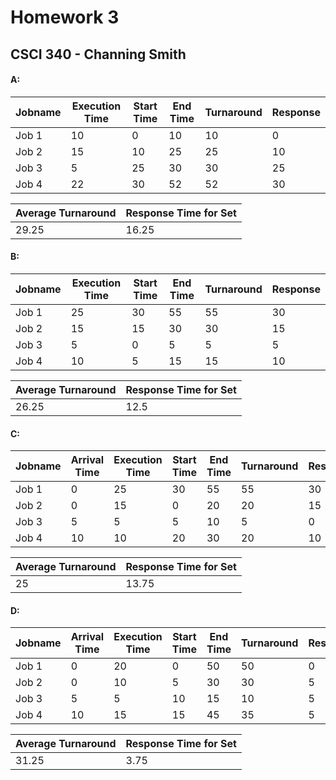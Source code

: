 # Homework 3
## CSCI 340 - Channing Smith

#### A:

| Jobname | Execution Time | Start Time | End Time | Turnaround | Response |
| --------| ---------------|------------|----------|------------| ---------|
| Job 1   |             10 |           0|        10|          10|         0|  
| Job 2   |             15 |          10|        25|          25|        10|
| Job 3   |              5 |          25|        30|          30|        25|
| Job 4   |             22 |          30|        52|          52|        30|


| Average Turnaround | Response Time for Set |
| -------------------|-----------------------|
| 29.25              |                 16.25 |




#### B:

| Jobname | Execution Time | Start Time | End Time | Turnaround | Response |
| --------| ---------------|------------|----------|------------| ---------|
| Job 1   |             25 |          30|        55|          55|        30|  
| Job 2   |             15 |          15|        30|          30|        15|
| Job 3   |              5 |           0|         5|           5|         5|
| Job 4   |             10 |           5|        15|          15|        10|


| Average Turnaround | Response Time for Set |
| -------------------|-----------------------|
| 26.25              |                   12.5|


#### C:

| Jobname | Arrival Time  | Execution Time | Start Time | End Time | Turnaround | Response |
| --------| --------------|----------------|----------  |----------| -----------|----------|
| Job 1   |              0|             25 |          30|        55|          55|        30|
| Job 2   |              0|             15 |           0|        20|          20|        15|
| Job 3   |              5|              5 |           5|        10|           5|         0|
| Job 4   |             10|             10 |          20|        30|          20|        10|


| Average Turnaround | Response Time for Set |
| -------------------|-----------------------|
|   25               |            13.75      |


#### D:

| Jobname | Arrival Time  | Execution Time | Start Time | End Time | Turnaround | Response |
| --------| --------------|----------------|----------  |----------| -----------|----------|
| Job 1   |              0|             20 |           0|        50|          50|         0|
| Job 2   |              0|             10 |           5|        30|          30|         5|
| Job 3   |              5|              5 |          10|        15|          10|         5|
| Job 4   |             10|             15 |          15|        45|          35|         5|


| Average Turnaround | Response Time for Set |
| -------------------|-----------------------|
|             31.25  |                   3.75|
